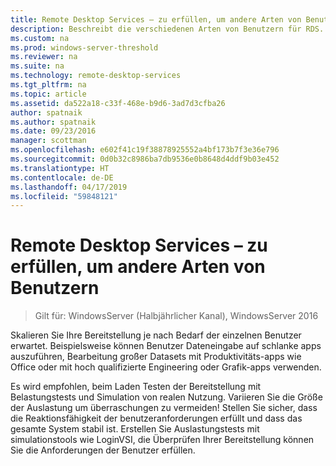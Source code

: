 ```yaml
---
title: Remote Desktop Services – zu erfüllen, um andere Arten von Benutzern
description: Beschreibt die verschiedenen Arten von Benutzern für RDS.
ms.custom: na
ms.prod: windows-server-threshold
ms.reviewer: na
ms.suite: na
ms.technology: remote-desktop-services
ms.tgt_pltfrm: na
ms.topic: article
ms.assetid: da522a18-c33f-468e-b9d6-3ad7d3cfba26
author: spatnaik
ms.author: spatnaik
ms.date: 09/23/2016
manager: scottman
ms.openlocfilehash: e602f41c19f38878925552a4bf173b7f3e36e796
ms.sourcegitcommit: 0d0b32c8986ba7db9536e0b8648d4ddf9b03e452
ms.translationtype: HT
ms.contentlocale: de-DE
ms.lasthandoff: 04/17/2019
ms.locfileid: "59848121"
---
```

# <a name="remote-desktop-services---cater-to-different-kinds-of-users"></a>Remote Desktop Services – zu erfüllen, um andere Arten von Benutzern

>Gilt für: WindowsServer (Halbjährlicher Kanal), WindowsServer 2016

Skalieren Sie Ihre Bereitstellung je nach Bedarf der einzelnen Benutzer erwartet.
Beispielsweise können Benutzer Dateneingabe auf schlanke apps auszuführen, Bearbeitung großer Datasets mit Produktivitäts-apps wie Office oder mit hoch qualifizierte Engineering oder Grafik-apps verwenden.

Es wird empfohlen, beim Laden Testen der Bereitstellung mit Belastungstests und Simulation von realen Nutzung. Variieren Sie die Größe der Auslastung um überraschungen zu vermeiden! Stellen Sie sicher, dass die Reaktionsfähigkeit der benutzeranforderungen erfüllt und dass das gesamte System stabil ist. Erstellen Sie Auslastungstests mit simulationstools wie LoginVSI, die Überprüfen Ihrer Bereitstellung können Sie die Anforderungen der Benutzer erfüllen. 
